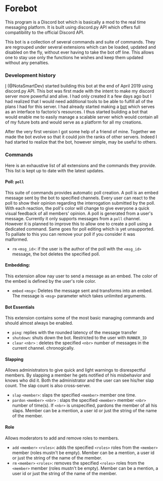 # Forebot

This program is a Discord bot which is basically a mod to the real time messaging platform. It is built using discord.py API which offers full compatibility to the official Discord API.

This bot is a collection of several commands and suite of commands. They are regrouped under several extensions which can be loaded, updated and disabled on the fly, without ever having to take the bot off line. This allows one to stay use only the functions he wishes and keep them updated without any penalties.

### Development history

[I](https://github.com/NotaSmartDev) (@NotaSmartDev) started building this bot at the end of April 2019 using discord.py API. This bot was first made with the intent to make my discord server more powerful and alive. I had only created it a few days ago but I had realized that I would need additional tools to be able to fulfill all of the plans I had for this server. I had already started making a [bot](https://github.com/organic-bots/LazyFactorian) which serves as an interface to factorio's resources. I thus started building a bot that would enable me to easily manage a scalable server which would contain all of my future bots and would serve as a platform for all my creations.

After the very first version I got some help of a friend of mine. Together we made the bot evolve so that it could join the ranks of other servers. Indeed I had started to realize that the bot, however simple, may be useful to others.

### Commands

Here is an exhaustive list of all extensions and the commands they provide. This list is kept up to date with the latest updates.

#### Poll: `poll`

This suite of commands provides automatic poll creation. A poll is an embed message sent by the bot to specified channels. Every user can react to the poll to show their opinion regarding the interrogation submitted by the poll. With each reaction, the poll's color will change to give everyone a quick visual feedback of all members' opinion. A poll is generated from a user's message. Currently it only supports messages from a `poll` channel. However it is planned to improve this to allow one to create a poll using a dedicated command. Same goes for poll editing which is yet unsupported. To palliate to this you can remove your poll if you consider it was malformed.

- `rm`  `<msg_id>`: if the user is the author of the poll with the `<msg_id>` message, the bot deletes the specified poll.



#### Embedding: 

This extension allow nay user to send a message as an embed. The color of the embed is defined by the user's role color.

- `embed` `<msg>`: Deletes the message sent and transforms into an embed. The message is `<msg>` parameter which takes unlimited arguments.



#### Bot Essentials

This extension contains some of the most basic managing commands and should almost always be enabled.

- `ping`: replies with the rounded latency of the message transfer
- `shutdown`: shuts down the bot. Restricted to the user with `RUNNER_ID`
- `clear` `<nbr>` : deletes the specified `<nbr>` number of messages in the current channel. chronogically.



#### Slapping

Allows administrators to give quick and light warnings to disrespectful members. By slapping a member he gets notified of his misbehavior and knows who did it. Both the administrator and the user can see his/her slap count. The slap count is also cross-server.

- `slap` `<member>`: slaps the specified `<member>` member one time.
- `pardon` `<member>` `<nbr>` : slaps the specified `<member>` member `<nbr>` number of time(s). If `<nbr>` is unspecified, pardons the member of all his slaps. Member can be a mention, a user id or just the string of the name of the member.



#### Role

Allows moderators to add and remove roles to members.

- `add` `<member>` `<roles>`: adds the specified `<roles>` roles from the `<member>` member (roles mustn't be empty). Member can be a mention, a user id or just the string of the name of the member.
- `rm` `<member>` `<roles>`: removes the specified `<roles>` roles from the `<member>` member (roles mustn't be empty). Member can be a mention, a user id or just the string of the name of the member.